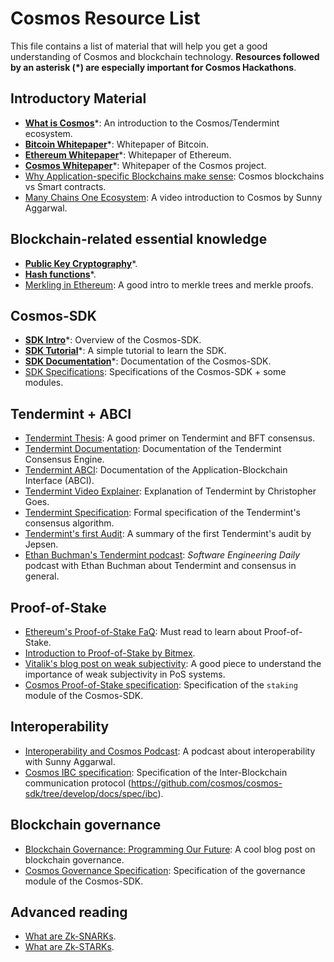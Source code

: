 # Cosmos Resource List

This file contains a list of material that will help you get a good understanding of Cosmos and blockchain technology. **Resources followed by an asterisk (*) are especially important for Cosmos Hackathons**.

## Introductory Material 

- __[What is Cosmos](https://cosmos.network/intro)__*: An introduction to the Cosmos/Tendermint ecosystem.
-  __[Bitcoin Whitepaper](https://bitcoin.org/bitcoin.pdf)__*: Whitepaper of Bitcoin.
- __[Ethereum Whitepaper](https://github.com/ethereum/wiki/wiki/White-Paper)__*: Whitepaper of Ethereum. 
- __[Cosmos Whitepaper](https://github.com/cosmos/cosmos.network/blob/develop/content/pdf/cosmos-whitepaper.pdf)__*: Whitepaper of the Cosmos project.
- [Why Application-specific Blockchains make sense](https://blog.cosmos.network/why-application-specific-blockchains-make-sense-32f2073bfb37): Cosmos blockchains vs Smart contracts.
- [Many Chains One Ecosystem](https://www.youtube.com/watch?v=LApEkXJR_0M): A video introduction to Cosmos by Sunny Aggarwal. 


## Blockchain-related essential knowledge

- __[Public Key Cryptography](https://en.wikipedia.org/wiki/Public-key_cryptography)__*.
- __[Hash functions](https://en.wikipedia.org/wiki/Hash_function)__*.
- [Merkling in Ethereum](https://blog.ethereum.org/2015/11/15/merkling-in-ethereum/): A good intro to merkle trees and merkle proofs.

## Cosmos-SDK

- __[SDK Intro](https://github.com/cosmos/cosmos-sdk/blob/develop/docs/intro/README.md)__*: Overview of the Cosmos-SDK.
- __[SDK Tutorial](https://github.com/cosmos/sdk-application-tutorial/tree/master/tutorial#sdk-application-tutorial)__*: A simple tutorial to learn the SDK.
- __[SDK Documentation](https://github.com/cosmos/cosmos-sdk/blob/develop/docs)__*: Documentation of the Cosmos-SDK.
- [SDK Specifications](https://github.com/cosmos/cosmos-sdk/tree/develop/docs/spec#specifications): Specifications of the Cosmos-SDK + some modules.

## Tendermint + ABCI

- [Tendermint Thesis](https://atrium.lib.uoguelph.ca/xmlui/bitstream/handle/10214/9769/Buchman_Ethan_201606_MAsc.pdf?sequence=7&isAllowed=y): A good primer on Tendermint and BFT consensus.
- [Tendermint Documentation](https://tendermint.com/docs/): Documentation of the Tendermint Consensus Engine.
- [Tendermint ABCI](https://tendermint.com/docs/spec/abci/): Documentation of the Application-Blockchain Interface (ABCI).
- [Tendermint Video Explainer](https://www.youtube.com/watch?time_continue=8&v=7L01IxKlVu0): Explanation of Tendermint by Christopher Goes. 
- [Tendermint Specification](https://arxiv.org/pdf/1807.04938.pdf): Formal specification of the Tendermint's consensus algorithm.
- [Tendermint's first Audit](https://jepsen.io/analyses/tendermint-0-10-2): A summary of the first Tendermint's audit by Jepsen. 
- [Ethan Buchman's Tendermint podcast](https://softwareengineeringdaily.com/2018/03/26/consensus-systems-with-ethan-buchman/?utm_campaign=Dapps%2BWeekly&utm_medium=web&utm_source=Dapps_Weekly_11): *Software Engineering Daily* podcast with Ethan Buchman about Tendermint and consensus in general.

## Proof-of-Stake

- [Ethereum's Proof-of-Stake FaQ](https://github.com/ethereum/wiki/wiki/Proof-of-Stake-FAQs): Must read to learn about Proof-of-Stake.
- [Introduction to Proof-of-Stake by Bitmex](https://blog.bitmex.com/complete-guide-to-proof-of-stake-ethereums-latest-proposal-vitalik-buterin-interview/).
- [Vitalik's blog post on weak subjectivity](https://blog.ethereum.org/2014/11/25/proof-stake-learned-love-weak-subjectivity/): A good piece to understand the importance of weak subjectivity in PoS systems.
- [Cosmos Proof-of-Stake specification](https://github.com/cosmos/cosmos-sdk/tree/develop/docs/spec/staking): Specification of the `staking` module of the Cosmos-SDK.  

## Interoperability

- [Interoperability and Cosmos Podcast](https://www.breaker.audio/venture-stories/e/39159625): A podcast about interoperability with Sunny Aggarwal.
- [Cosmos IBC specification](https://github.com/cosmos/cosmos-sdk/tree/develop/docs/spec/ibc): Specification of the Inter-Blockchain communication protocol (https://github.com/cosmos/cosmos-sdk/tree/develop/docs/spec/ibc).

## Blockchain governance

- [Blockchain Governance: Programming Our Future](https://medium.com/@FEhrsam/blockchain-governance-programming-our-future-c3bfe30f2d74): A cool blog post on blockchain governance.
- [Cosmos Governance Specification](https://github.com/cosmos/cosmos-sdk/tree/develop/docs/spec/governance): Specification of the governance module of the Cosmos-SDK.

## Advanced reading

- [What are Zk-SNARKs](https://medium.com/@VitalikButerin/zk-snarks-under-the-hood-b33151a013f6).
- [What are Zk-STARKs](https://vitalik.ca/general/2017/11/09/starks_part_1.html).


